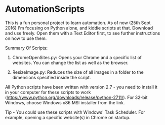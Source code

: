 # AutomationScripts

This is a fun personal project to learn automation. As of now (25th Sept 2016) I'm focusing on Python alone, and kiddie scripts at that.
Download and use freely. Open them with a Text Editor first, to see further instructions on how to use them.

Summary Of Scripts:
  1. ChromeOpenSites.py:
      Opens your Chrome and a specific list of websites. You can change the list as well as the browser.
      
  2. ResizeImage.py:
      Reduces the size of all images in a folder to the dimensions specified inside the script.

All Python scripts have been written with version 2.7 - you need to install it in your computer for these scripts to work (https://www.python.org/downloads/release/python-2711/). For 32-bit Windows, choose Windows x86 MSI installer from the link.


Tip - You could use these scripts with Windows' Task Scheduler. For example, opening a specific website(s) in Chrome on startup.

